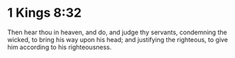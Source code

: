 # 1 Kings 8:32

Then hear thou in heaven, and do, and judge thy servants, condemning the wicked, to bring his way upon his head; and justifying the righteous, to give him according to his righteousness.